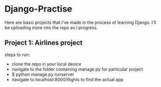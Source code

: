 # Django-Practise

Here are basic projects that I've made in the process of learning Django. I'll be uploading more into the repo as I progress.

## Project 1: Airlines project
steps to run:
  - clone the repo in your local device
  - navigate to the folder containing manage.py for particular project
  - $ python manage.py runserver
  - navigate to localhost:8000/flights to find the actual app
